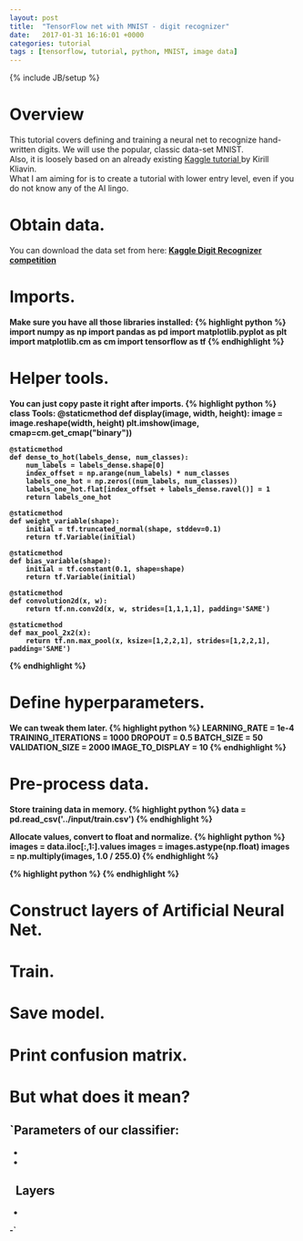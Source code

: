 ```yaml
---
layout: post
title:  "TensorFlow net with MNIST - digit recognizer"
date:   2017-01-31 16:16:01 +0000
categories: tutorial
tags : [tensorflow, tutorial, python, MNIST, image data]
---
```

{% include JB/setup %}

# Overview
This tutorial covers defining and training a neural net to recognize hand-written digits. We will use the popular, classic data-set MNIST.<br>
Also, it is loosely based on an already existing <a href="https://www.kaggle.com/kakauandme/digit-recognizer/tensorflow-deep-nn">Kaggle tutorial </a> by Kirill Kliavin.<br>
What I am aiming for is to create a tutorial with lower entry level, even if you do not know any of the AI lingo.

# Obtain data.
You can download the data set from here:<b>
<a href="https://www.kaggle.com/c/digit-recognizer/data">Kaggle Digit Recognizer competition</a>

# Imports.
Make sure you have all those libraries installed:
{% highlight python %}
import numpy as np
import pandas as pd
import matplotlib.pyplot as plt
import matplotlib.cm as cm
import tensorflow as tf
{% endhighlight %}

# Helper tools.
You can just copy paste it right after imports.
{% highlight python %}
class Tools:
    @staticmethod
    def display(image, width, height):
        image = image.reshape(width, height)
        plt.imshow(image, cmap=cm.get_cmap("binary"))

    @staticmethod
    def dense_to_hot(labels_dense, num_classes):
        num_labels = labels_dense.shape[0]
        index_offset = np.arange(num_labels) * num_classes
        labels_one_hot = np.zeros((num_labels, num_classes))
        labels_one_hot.flat[index_offset + labels_dense.ravel()] = 1
        return labels_one_hot

    @staticmethod
    def weight_variable(shape):
        initial = tf.truncated_normal(shape, stddev=0.1)
        return tf.Variable(initial)

    @staticmethod
    def bias_variable(shape):
        initial = tf.constant(0.1, shape=shape)
        return tf.Variable(initial)

    @staticmethod
    def convolution2d(x, w):
        return tf.nn.conv2d(x, w, strides=[1,1,1,1], padding='SAME')

    @staticmethod
    def max_pool_2x2(x):
        return tf.nn.max_pool(x, ksize=[1,2,2,1], strides=[1,2,2,1], padding='SAME')
{% endhighlight %}

# Define hyperparameters.
We can tweak them later.
{% highlight python %}
LEARNING_RATE = 1e-4
TRAINING_ITERATIONS = 1000
DROPOUT = 0.5
BATCH_SIZE = 50
VALIDATION_SIZE = 2000
IMAGE_TO_DISPLAY = 10
{% endhighlight %}

# Pre-process data.
Store training data in memory.
{% highlight python %}
data = pd.read_csv('../input/train.csv')
{% endhighlight %}

Allocate values, convert to float and normalize.
{% highlight python %}
images = data.iloc[:,1:].values
images = images.astype(np.float)
images = np.multiply(images, 1.0 / 255.0)
{% endhighlight %}

{% highlight python %}
{% endhighlight %}
# Construct layers of Artificial Neural Net.

# Train.

# Save model.

# Print confusion matrix.

# But what does it mean?
`Parameters of our classifier:
-
-
-
`
`Layers
-
-
-`
